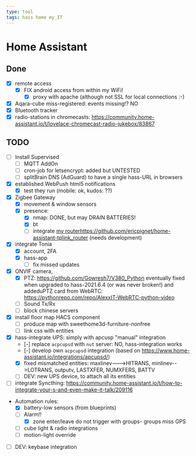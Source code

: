 ```yaml
---
type: tool
tags: hass home my_IT
---
```

# Home Assistant

## Done

- [x] remote access
  - [x] FIX android access from within my WiFi!
    - [x] proxy with apache (although not SSL for local connections :-)
- [x] Aqara-cube miss-registered: events missing!? NO
- [x] Bluetooth tracker
- [x] radio-stations in chromecasts: https://community.home-assistant.io/t/lovelace-chromecast-radio-jukebox/83867

## TODO

- [ ] Install Supervised
  - [ ] MQTT AddOn
  - [ ] cron-job for letsencrypt: added but UNTESTED
  - [ ] splitBrain DNS (AdGuard) to have a single hass-URL in browsers
- [x] established WebPush html5 notifications
  - [x] test they run (mobile: ok, kudos: ??)
- [x] Zigbee Gateway
  - [x] movement & window sensors
  - [x] presence:
    - [x] nmap: DONE, but may DRAIN BATTERIES!
    - [x] bt
    - [ ] integrate [my router]()https://github.com/ericpignet/home-assistant-tplink_router (needs development)
- [x] integrate Tonia
  - [x] account, 2FA
  - [x] hass-app
    - [ ] fix missed updates
- [x] ONVIF camera,
  - [x] PTZ: https://github.com/Gowresh7/V380_Python
    eventually fixed when upgraded to hass-2021.6.4 (or was never broken!)
    and addeduPTZ card from WebRTC: https://pythonrepo.com/repo/AlexxIT-WebRTC-python-video
  - [ ] Sound Tx/Rx
  - [ ] block chinese servers
- [x] install floor map HACS component
  - [ ] produce map with sweethome3d-furniture-nonfree
  - [ ] link css with entities
- [x] hass-integrate UPS: simply with apcusp "manual" integration
  - [-] replace `acpcupsd` with `nut` server: NO, hass-integration works
  - [-] develop own `acpcupsd` integration (based on https://www.home-assistant.io/integrations/apcupsd/)
  - [x] fixed mismatched entities: maxlinev--->HITRANS, minlinev-->LOTRANS, outputv, LASTXFER, NUMXFERS, BATTV
  - [ ] DEV: new  UPS device, to attach all its entities
 - [ ] integrate Syncthing: https://community.home-assistant.io/t/how-to-integrate-your-s-and-even-make-it-talk/209116
- Automation rules:
  - [x] battery-low sensors (from blueprints)
  - [ ] Alarm!!
    - [x] zone enter/leave do not trigger with groups- groups miss GPS
  - [ ] cube light & radio integrations
  - [ ] motion-light override
- [ ] DEV: keybase integration
